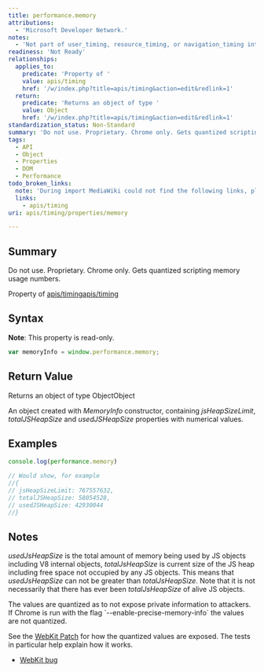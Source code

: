 ```yaml
---
title: performance.memory
attributions:
  - 'Microsoft Developer Network.'
notes:
  - 'Not part of user_timing, resource_timing, or navigation_timing interfaces. Experimental; deletion candidate'
readiness: 'Not Ready'
relationships:
  applies_to:
    predicate: 'Property of '
    value: apis/timing
    href: '/w/index.php?title=apis/timing&action=edit&redlink=1'
  return:
    predicate: 'Returns an object of type '
    value: Object
    href: '/w/index.php?title=apis/timing&action=edit&redlink=1'
standardization_status: Non-Standard
summary: 'Do not use. Proprietary. Chrome only. Gets quantized scripting memory usage numbers.'
tags:
  - API
  - Object
  - Properties
  - DOM
  - Performance
todo_broken_links:
  note: 'During import MediaWiki could not find the following links, please fix and adjust this list.'
  links:
    - apis/timing
uri: apis/timing/properties/memory

---
```

## <span>Summary</span>

Do not use. Proprietary. Chrome only. Gets quantized scripting memory usage numbers.

Property of [apis/timing](/w/index.php?title=apis/timing&action=edit&redlink=1)[apis/timing](/w/index.php?title=apis/timing&action=edit&redlink=1)

## <span>Syntax</span>

**Note**: This property is read-only.

``` js
var memoryInfo = window.performance.memory;
```

## <span>Return Value</span>

Returns an object of type ObjectObject

An object created with *MemoryInfo* constructor, containing *jsHeapSizeLimit*, *totalJSHeapSize* and *usedJSHeapSize* properties with numerical values.

## <span>Examples</span>

``` js
console.log(performance.memory)

// Would show, for example
//{
// jsHeapSizeLimit: 767557632,
// totalJSHeapSize: 58054528,
// usedJSHeapSize: 42930044
//}
```

## <span>Notes</span>

*usedJsHeapSize* is the total amount of memory being used by JS objects including V8 internal objects, *totalJsHeapSize* is current size of the JS heap including free space not occupied by any JS objects. This means that *usedJsHeapSize* can not be greater than *totalJsHeapSize*. Note that it is not necessarily that there has ever been *totalJsHeapSize* of alive JS objects.

The values are quantized as to not expose private information to attackers. If Chrome is run with the flag \`--enable-precise-memory-info\` the values are not quantized.

 See the [WebKit Patch](https://bugs.webkit.org/attachment.cgi?id=154876&action=prettypatch) for how the quantized values are exposed. The tests in particular help explain how it works.

-   [WebKit bug](https://bugs.webkit.org/show_bug.cgi?id=86636)
